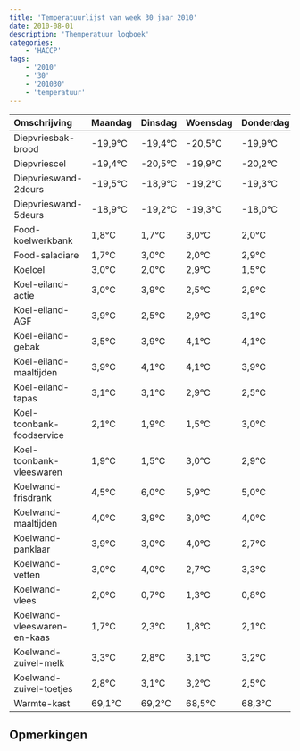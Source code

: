 ```yaml
---
title: 'Temperatuurlijst van week 30 jaar 2010'
date: 2010-08-01
description: 'Themperatuur logboek'
categories:
    - 'HACCP'
tags:
    - '2010'
    - '30'
    - '201030'
    - 'temperatuur'
---
```

|Omschrijving|Maandag|Dinsdag|Woensdag|Donderdag|Vrijdag|Zaterdag|Zondag|
|:---|:---|:---|:---|:---|:---|:---|:---|
|Diepvriesbak-brood|-19,9°C|-19,4°C|-20,5°C|-19,9°C|-20,2°C|-20,3°C|-19,0°C|
|Diepvriescel|-19,4°C|-20,5°C|-19,9°C|-20,2°C|-20,3°C|-19,0°C|-20,0°C|
|Diepvrieswand-2deurs|-19,5°C|-18,9°C|-19,2°C|-19,3°C|-18,0°C|-19,0°C|-18,1°C|
|Diepvrieswand-5deurs|-18,9°C|-19,2°C|-19,3°C|-18,0°C|-19,0°C|-18,1°C|-19,5°C|
|Food-koelwerkbank|1,8°C|1,7°C|3,0°C|2,0°C|2,9°C|1,5°C|1,9°C|
|Food-saladiare|1,7°C|3,0°C|2,0°C|2,9°C|1,5°C|1,9°C|2,1°C|
|Koelcel|3,0°C|2,0°C|2,9°C|1,5°C|1,9°C|2,1°C|2,1°C|
|Koel-eiland-actie|3,0°C|3,9°C|2,5°C|2,9°C|3,1°C|3,1°C|2,9°C|
|Koel-eiland-AGF|3,9°C|2,5°C|2,9°C|3,1°C|3,1°C|2,9°C|2,5°C|
|Koel-eiland-gebak|3,5°C|3,9°C|4,1°C|4,1°C|3,9°C|3,5°C|5,0°C|
|Koel-eiland-maaltijden|3,9°C|4,1°C|4,1°C|3,9°C|3,5°C|5,0°C|4,9°C|
|Koel-eiland-tapas|3,1°C|3,1°C|2,9°C|2,5°C|4,0°C|3,9°C|3,0°C|
|Koel-toonbank-foodservice|2,1°C|1,9°C|1,5°C|3,0°C|2,9°C|2,0°C|3,0°C|
|Koel-toonbank-vleeswaren|1,9°C|1,5°C|3,0°C|2,9°C|2,0°C|3,0°C|1,7°C|
|Koelwand-frisdrank|4,5°C|6,0°C|5,9°C|5,0°C|6,0°C|4,7°C|5,3°C|
|Koelwand-maaltijden|4,0°C|3,9°C|3,0°C|4,0°C|2,7°C|3,3°C|2,8°C|
|Koelwand-panklaar|3,9°C|3,0°C|4,0°C|2,7°C|3,3°C|2,8°C|3,1°C|
|Koelwand-vetten|3,0°C|4,0°C|2,7°C|3,3°C|2,8°C|3,1°C|3,2°C|
|Koelwand-vlees|2,0°C|0,7°C|1,3°C|0,8°C|1,1°C|1,2°C|0,5°C|
|Koelwand-vleeswaren-en-kaas|1,7°C|2,3°C|1,8°C|2,1°C|2,2°C|1,5°C|1,3°C|
|Koelwand-zuivel-melk|3,3°C|2,8°C|3,1°C|3,2°C|2,5°C|2,3°C|3,6°C|
|Koelwand-zuivel-toetjes|2,8°C|3,1°C|3,2°C|2,5°C|2,3°C|3,6°C|3,1°C|
|Warmte-kast|69,1°C|69,2°C|68,5°C|68,3°C|69,6°C|69,1°C|68,4°C|

## Opmerkingen


